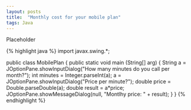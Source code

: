 ```yaml
---
layout: posts
title:  "Monthly cost for your mobile plan"
tags: Java
---
```

Placeholder

{% highlight java %}
import javax.swing.*;

public class MobilePlan {
	public static void main (String[] arg) {
    String a = JOptionPane.showInputDialog("How many minutes do you call per month?");
    int minutes = Integer.parseInt(a);
    a = JOptionPane.showInputDialog("Price per minute?");
    double price = Double.parseDouble(a);
    double result = a*price;
    JOptionPane.showMessageDialog(null, "Montlhy price: " + result);
	}
}
{% endhighlight %}

